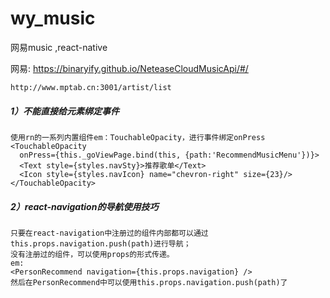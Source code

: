 # wy_music
网易music ,react-native

网易: https://binaryify.github.io/NeteaseCloudMusicApi/#/
```
http://www.mptab.cn:3001/artist/list
```

##### 1）不能直接给元素绑定事件
```
使用rn的一系列内置组件em：TouchableOpacity，进行事件绑定onPress
<TouchableOpacity 
  onPress={this._goViewPage.bind(this, {path:'RecommendMusicMenu'})}>
  <Text style={styles.navSty}>推荐歌单</Text>
  <Icon style={styles.navIcon} name="chevron-right" size={23}/>
</TouchableOpacity>
```
##### 2）react-navigation的导航使用技巧
```
只要在react-navigation中注册过的组件内部都可以通过this.props.navigation.push(path)进行导航；
没有注册过的组件，可以使用props的形式传递。
em:
<PersonRecommend navigation={this.props.navigation} />
然后在PersonRecommend中可以使用this.props.navigation.push(path)了
```
